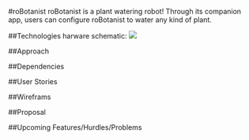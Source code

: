 #roBotanist
roBotanist is a plant watering robot!  Through its companion app, users can configure roBotanist to water any kind of plant.

##Technologies
harware schematic:
![](http://i.imgur.com/02PjJcx.png)

##Approach

##Dependencies

##User Stories

##Wireframs

##Proposal

##Upcoming Features/Hurdles/Problems
